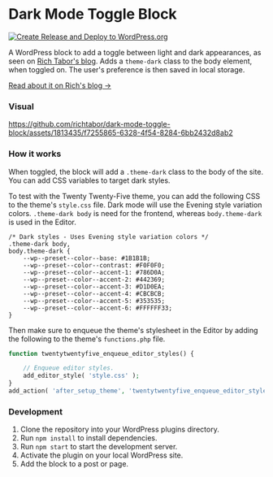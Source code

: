 # Dark Mode Toggle Block

[![Create Release and Deploy to WordPress.org](https://github.com/richtabor/dark-mode-toggle-block/actions/workflows/create-release-and-deploy.yml/badge.svg)](https://github.com/richtabor/dark-mode-toggle-block/actions/workflows/create-release-and-deploy.yml)

A WordPress block to add a toggle between light and dark appearances, as seen on [Rich Tabor's blog](https://rich.blog). Adds a `theme-dark` class to the body element, when toggled on. The user's preference is then saved in local storage. 

[Read about it on Rich's blog →](https://rich.blog/dark-mode-toggle-block/)

### Visual

https://github.com/richtabor/dark-mode-toggle-block/assets/1813435/f7255865-6328-4f54-8284-6bb2432d8ab2

### How it works
When toggled, the block will add a `.theme-dark` class to the body of the site. You can add CSS variables to target dark styles. 

To test with the Twenty Twenty-Five theme, you can add the following CSS to the theme's `style.css` file. Dark mode will use the Evening style variation colors. `.theme-dark body` is need for the frontend, whereas `body.theme-dark` is used in the Editor. 

```
/* Dark styles - Uses Evening style variation colors */
.theme-dark body,
body.theme-dark {
    --wp--preset--color--base: #1B1B1B;
    --wp--preset--color--contrast: #F0F0F0;
    --wp--preset--color--accent-1: #786D0A;
    --wp--preset--color--accent-2: #442369;
    --wp--preset--color--accent-3: #D1D0EA;
    --wp--preset--color--accent-4: #CBCBCB;
	--wp--preset--color--accent-5: #353535;
	--wp--preset--color--accent-6: #FFFFFF33;
}
```

Then make sure to enqueue the theme's stylesheet in the Editor by adding the following to the theme's `functions.php` file.

```php
function twentytwentyfive_enqueue_editor_styles() {

    // Enqueue editor styles.
    add_editor_style( 'style.css' );
}
add_action( 'after_setup_theme', 'twentytwentyfive_enqueue_editor_styles' );
```

### Development

1. Clone the repository into your WordPress plugins directory.
2. Run `npm install` to install dependencies.
3. Run `npm start` to start the development server.
4. Activate the plugin on your local WordPress site.
5. Add the block to a post or page.
